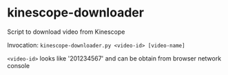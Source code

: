 # kinescope-downloader
Script to download video from Kinescope

Invocation:
```kinescope-downloader.py <video-id> [video-name]```

`<video-id>` looks like '201234567' and can be obtain from browser network console
